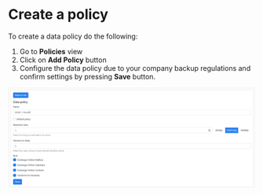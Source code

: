 # Create a policy

To create a data policy do the following:

1. Go to **Policies** view
2. Click on **Add Policy** button
3. Configure the data policy due to your company backup regulations and confirm settings by pressing **Save** button. 

![](../../.gitbook/assets/kodo-cloud-administration-policies01.png)

 

